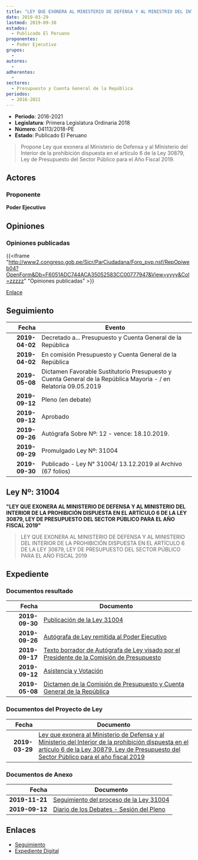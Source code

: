 ```yaml
---
title: "LEY QUE EXONERA AL MINISTERIO DE DEFENSA Y AL MINISTRIO DEL INTERIOR DE LA PROHIBICIÓN DISPUESTA EN EL ARTÍCULO 6 DE LA LEY 30879, LEY DE PRESUPUESTO DEL SECTOR PÚBLICO PARA EL AÑO FISCAL 2019"
date: 2019-03-29
lastmod: 2019-09-30
estados: 
  - Publicado El Peruano
proponentes: 
  - Poder Ejecutivo
grupos: 
  - 
autores: 
  - 
adherentes: 
  - 
sectores: 
  - Presupuesto y Cuenta General de la República
periodos: 
  - 2016-2021
---
```


- **Periodo**: 2016-2021
- **Legislatura**: Primera Legislatura Ordinaria 2018
- **Número**: 04113/2018-PE
- **Estado**: Publicado El Peruano

> Propone Ley que exonera al Ministerio de Defensa y al MInisterio del Interior de la prohibición dispuesta en el artículo 6 de la Ley 30879, Ley de Presupuesto del Sector Público para el Año Fiscal 2019.


## Actores

### Proponente

**Poder Ejecutivo**


## Opiniones

### Opiniones publicadas

{{<iframe "http://www2.congreso.gob.pe/Sicr/ParCiudadana/Foro_pvp.nsf/RepOpiweb04?OpenForm&Db=F6051ADC744ACA35052583CC00777947&View=yyyy&Col=zzzzz" "Opiniones publicadas" >}}

[Enlace](http://www2.congreso.gob.pe/Sicr/ParCiudadana/Foro_pvp.nsf/RepOpiweb04?OpenForm&Db=F6051ADC744ACA35052583CC00777947&View=yyyy&Col=zzzzz)

## Seguimiento

| Fecha | Evento |
|------:|--------|
| **2019-04-02** | Decretado a... Presupuesto y Cuenta General de la República|
| **2019-04-02** | En comisión Presupuesto y Cuenta General de la República|
| **2019-05-08** | Dictamen Favorable Sustitutorio Presupuesto y Cuenta General de la República Mayoria - / en Relatoría 09.05.2019|
| **2019-09-12** | Pleno (en debate)|
| **2019-09-12** | Aprobado|
| **2019-09-26** | Autógrafa Sobre Nº: 12 - vence: 18.10.2019.|
| **2019-09-29** | Promulgado Ley Nº: 31004|
| **2019-09-30** | Publicado - Ley N° 31004/ 13.12.2019 al Archivo (67 folios)|

## Ley Nº: 31004

**"LEY QUE EXONERA AL MINISTERIO DE DEFENSA Y AL MINISTERIO DEL INTERIOR DE LA PROHIBICIÓN DISPUESTA EN EL ARTÍCULO 6 DE LA LEY 30879, LEY DE PRESUPUESTO DEL SECTOR PÚBLICO PARA EL AÑO FISCAL 2019"**

> LEY QUE EXONERA AL MINISTERIO DE DEFENSA Y AL MINISTERIO DEL INTERIOR DE LA PROHIBICIÓN DISPUESTA EN EL ARTÍCULO 6 DE LA LEY 30879, LEY DE PRESUPUESTO DEL SECTOR PÚBLICO PARA EL AÑO FISCAL 2019


## Expediente


### Documentos resultado

| Fecha | Documento |
|------:|--------|
| **2019-09-30** | [Publicación de la Ley 31004](http://www.leyes.congreso.gob.pe/Documentos/2016_2021/ADLP/Normas_Legales/31004-LEY.pdf) |
| **2019-09-26** | [Autógrafa de Ley remitida al Poder Ejecutivo](http://www.leyes.congreso.gob.pe/Documentos/2016_2021/ADLP/Texto_Aprobado/AU0411320190926.pdf) |
| **2019-09-17** | [Texto borrador de Autógrafa de Ley visado por el Presidente de la Comisión de Presupuesto](http://www.leyes.congreso.gob.pe/Documentos/2016_2021/Texto_Borrador_de_Autografa/BAU0411320190917.pdf) |
| **2019-09-12** | [Asistencia y Votación](http://www.leyes.congreso.gob.pe/Documentos/2016_2021/Asistencia_y_Votacion/Proyectos_de_Ley/AV0411320190912.pdf) |
| **2019-05-08** | [Dictamen de la Comisión de Presupuesto y Cuenta General de la República](http://www.leyes.congreso.gob.pe/Documentos/2016_2021/Dictamenes/Proyectos_de_Ley/04113DC17MAY20190508.pdf) |

### Documentos del Proyecto de Ley

| Fecha | Documento |
|------:|--------|
| **2019-03-29** | [Ley que exonera al Ministerio de Defensa y al Ministerio del Interior de la prohibición dispuesta en el artículo 6 de la Ley 30879, Ley de Presupuesto del Sector Público para el año fiscal 2019](http://www.leyes.congreso.gob.pe/Documentos/2016_2021/Proyectos_de_Ley_y_de_Resoluciones_Legislativas/PL0411320190329.pdf) |

### Documentos de Anexo

| Fecha | Documento |
|------:|--------|
| **2019-11-21** | [Seguimiento del proceso de la Ley 31004](http://www.leyes.congreso.gob.pe/Documentos/2016_2021/Seguimiento_de_Proyectos_de_Ley/04113PL20191121.pdf) |
| **2019-09-12** | [Diario de los Debates - Sesión del Pleno](http://www2.congreso.gob.pe/Sicr/DiarioDebates/Publicad.nsf/SesionesPleno/05256D6E0073DFE905258474000ED4E1/$FILE/PLO-2019-10.pdf) |

## Enlaces 

- [Seguimiento](http://www2.congreso.gob.pe/Sicr/TraDocEstProc/CLProLey2016.nsf/f7fff46988ca05b1052578e100829cc7/a00ddac4ca9cf3ff052583cc00746038?OpenDocument)
- [Expediente Digital](http://www2.congreso.gob.pe/Sicr/TraDocEstProc/CLProLey2016.nsf/f7fff46988ca05b1052578e100829cc7/a00ddac4ca9cf3ff052583cc00746038?OpenDocument&Click=05257FB7005EB655.eb71d0cf91d8294e05256cdf006b5706/$Body/0.1C6C)
